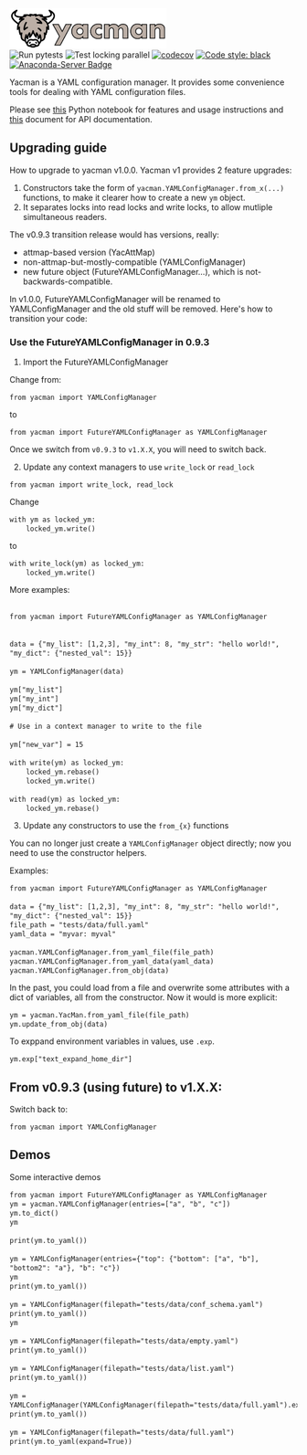 <img src="https://raw.githubusercontent.com/databio/yacman/master/docs/img/yacman_logo.svg?sanitize=true" alt="yacman" height="70"/><br>
![Run pytests](https://github.com/databio/yacman/workflows/Run%20pytests/badge.svg)
![Test locking parallel](https://github.com/databio/yacman/workflows/Test%20locking%20parallel/badge.svg)
[![codecov](https://codecov.io/gh/databio/yacman/branch/master/graph/badge.svg)](https://codecov.io/gh/databio/yacman)
[![Code style: black](https://img.shields.io/badge/code%20style-black-000000.svg)](https://github.com/psf/black)
[![Anaconda-Server Badge](https://anaconda.org/conda-forge/yacman/badges/version.svg)](https://anaconda.org/conda-forge/yacman)

Yacman is a YAML configuration manager. It provides some convenience tools for dealing with YAML configuration files.

Please see [this](docs/usage.md) Python notebook for features and usage instructions and [this](docs/api_docs.md) document for API documentation.

## Upgrading guide

How to upgrade to yacman v1.0.0.
Yacman v1 provides 2 feature upgrades:

1. Constructors take the form of `yacman.YAMLConfigManager.from_x(...)` functions, to make it clearer how to 
create a new `ym` object.
2. It separates locks into read locks and write locks, to allow mutliple simultaneous readers.

The v0.9.3 transition release would has versions, really: 
- attmap-based version (YacAttMap)
- non-attmap-but-mostly-compatible (YAMLConfigManager)
- new future object (FutureYAMLConfigManager...), which is not-backwards-compatible.

In v1.0.0, FutureYAMLConfigManager will be renamed to YAMLConfigManager and the old stuff will be removed.
Here's how to transition your code:

### Use the FutureYAMLConfigManager in 0.9.3

1. Import the FutureYAMLConfigManager

Change from:

```
from yacman import YAMLConfigManager
```

to 

```
from yacman import FutureYAMLConfigManager as YAMLConfigManager
```

Once we switch from `v0.9.3` to `v1.X.X`, you will need to switch back.

2. Update any context managers to use `write_lock` or `read_lock`

```
from yacman import write_lock, read_lock
```

Change

```
with ym as locked_ym:
	locked_ym.write()
```	

to


```
with write_lock(ym) as locked_ym:
	locked_ym.write()
```



More examples:

```

from yacman import FutureYAMLConfigManager as YAMLConfigManager


data = {"my_list": [1,2,3], "my_int": 8, "my_str": "hello world!", "my_dict": {"nested_val": 15}}

ym = YAMLConfigManager(data)

ym["my_list"]
ym["my_int"]
ym["my_dict"]

# Use in a context manager to write to the file

ym["new_var"] = 15

with write(ym) as locked_ym:
    locked_ym.rebase()
	locked_ym.write()

with read(ym) as locked_ym:
	locked_ym.rebase()

```




3. Update any constructors to use the `from_{x}` functions

You can no longer just create a `YAMLConfigManager` object directly; now you need to use the constructor helpers.

Examples:

```
from yacman import FutureYAMLConfigManager as YAMLConfigManager

data = {"my_list": [1,2,3], "my_int": 8, "my_str": "hello world!", "my_dict": {"nested_val": 15}}
file_path = "tests/data/full.yaml"
yaml_data = "myvar: myval"

yacman.YAMLConfigManager.from_yaml_file(file_path)
yacman.YAMLConfigManager.from_yaml_data(yaml_data)
yacman.YAMLConfigManager.from_obj(data)

```

In the past, you could load from a file and overwrite some attributes with a dict of variables, all from the constructor.
Now it would is more explicit:

```
ym = yacman.YacMan.from_yaml_file(file_path)
ym.update_from_obj(data)
```

To exppand environment variables in values, use `.exp`.

```
ym.exp["text_expand_home_dir"]
```

## From v0.9.3 (using future) to v1.X.X:

Switch back to: 

```
from yacman import YAMLConfigManager
```





## Demos

Some interactive demos

```
from yacman import FutureYAMLConfigManager as YAMLConfigManager
ym = yacman.YAMLConfigManager(entries=["a", "b", "c"])
ym.to_dict()
ym

print(ym.to_yaml())

ym = YAMLConfigManager(entries={"top": {"bottom": ["a", "b"], "bottom2": "a"}, "b": "c"})
ym
print(ym.to_yaml())

ym = YAMLConfigManager(filepath="tests/data/conf_schema.yaml")
print(ym.to_yaml())
ym

ym = YAMLConfigManager(filepath="tests/data/empty.yaml")
print(ym.to_yaml())

ym = YAMLConfigManager(filepath="tests/data/list.yaml")
print(ym.to_yaml())

ym = YAMLConfigManager(YAMLConfigManager(filepath="tests/data/full.yaml").exp)
print(ym.to_yaml())

ym = YAMLConfigManager(filepath="tests/data/full.yaml")
print(ym.to_yaml(expand=True))

```